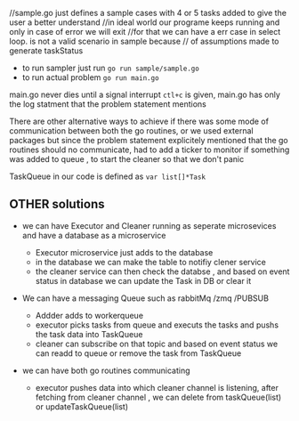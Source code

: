 //sample.go just defines a sample cases with 4 or 5 tasks added to give the user a better understand
//in ideal world our programe keeps running and only in case of error we will exit
//for that we can have a err case in select loop. is not a valid scenario in sample because
// of assumptions made to generate taskStatus

* to run sampler just run `go run sample/sample.go`
* to run actual problem `go run main.go`

main.go never dies until a signal interrupt `ctl+c` is given, main.go has only the log statment that the problem statement mentions

There are other alternative ways to achieve if there was some mode of communication between both the go routines, or we used external packages but since the problem statement explicitely mentioned that the go routines should no communicate, had to add a ticker to monitor if something was added to queue , to start the cleaner so that we don't panic

TaskQueue in our code is defined as `var list[]*Task`

## OTHER solutions ##
* we can have Executor and Cleaner running as seperate microsevices  and have a database as a microservice
  * Executor microservice just adds to the database
  * in the database we can make the table to  notifiy clener service
  * the cleaner service can then check the databse , and based on event status in database we can update the Task in DB or clear it
  
* We can have a messaging Queue such as rabbitMq /zmq /PUBSUB
  * Addder adds to workerqueue
  * executor picks tasks from queue and executs the tasks and pushs the task data into TaskQueue
  * cleaner can subscribe on that topic and based on event status we can readd to queue or remove the task from TaskQueue
  
 * we can have both go routines communicating 
   * executor pushes data into which cleaner channel is listening, after fetching from cleaner channel , we can delete from taskQueue(list) or updateTaskQueue(list)
  


